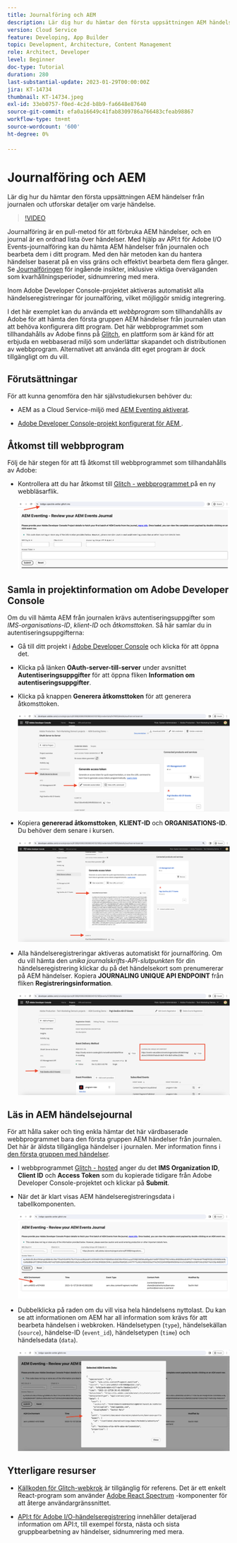 ```yaml
---
title: Journalföring och AEM
description: Lär dig hur du hämtar den första uppsättningen AEM händelser från journalen och utforskar detaljer om varje händelse.
version: Cloud Service
feature: Developing, App Builder
topic: Development, Architecture, Content Management
role: Architect, Developer
level: Beginner
doc-type: Tutorial
duration: 280
last-substantial-update: 2023-01-29T00:00:00Z
jira: KT-14734
thumbnail: KT-14734.jpeg
exl-id: 33eb0757-f0ed-4c2d-b8b9-fa6648e87640
source-git-commit: efa0a16649c41fab8309786a766483cfeab98867
workflow-type: tm+mt
source-wordcount: '600'
ht-degree: 0%

---
```


# Journalföring och AEM

Lär dig hur du hämtar den första uppsättningen AEM händelser från journalen och utforskar detaljer om varje händelse.

>[!VIDEO](https://video.tv.adobe.com/v/3427052?quality=12&learn=on)

Journalföring är en pull-metod för att förbruka AEM händelser, och en journal är en ordnad lista över händelser. Med hjälp av API:t för Adobe I/O Events-journalföring kan du hämta AEM händelser från journalen och bearbeta dem i ditt program. Med den här metoden kan du hantera händelser baserat på en viss gräns och effektivt bearbeta dem flera gånger. Se [Journalföringen](https://developer.adobe.com/events/docs/guides/journaling_intro/) för ingående insikter, inklusive viktiga överväganden som kvarhållningsperioder, sidnumrering med mera.

Inom Adobe Developer Console-projektet aktiveras automatiskt alla händelseregistreringar för journalföring, vilket möjliggör smidig integrering.

I det här exemplet kan du använda ett _webbprogram_ som tillhandahålls av Adobe för att hämta den första gruppen AEM händelser från journalen utan att behöva konfigurera ditt program. Det här webbprogrammet som tillhandahålls av Adobe finns på [Glitch](https://glitch.com/), en plattform som är känd för att erbjuda en webbaserad miljö som underlättar skapandet och distributionen av webbprogram. Alternativet att använda ditt eget program är dock tillgängligt om du vill.

## Förutsättningar

För att kunna genomföra den här självstudiekursen behöver du:

- AEM as a Cloud Service-miljö med [AEM Eventing aktiverat](https://developer.adobe.com/experience-cloud/experience-manager-apis/guides/events/#enable-aem-events-on-your-aem-cloud-service-environment).

- [Adobe Developer Console-projekt konfigurerat för AEM ](https://developer.adobe.com/experience-cloud/experience-manager-apis/guides/events/#how-to-subscribe-to-aem-events-in-the-adobe-developer-console).

## Åtkomst till webbprogram

Följ de här stegen för att få åtkomst till webbprogrammet som tillhandahålls av Adobe:

- Kontrollera att du har åtkomst till [Glitch - webbprogrammet ](https://indigo-speckle-antler.glitch.me/) på en ny webbläsarflik.

  ![Fel - webbprogram som är värd](../assets/examples/journaling/glitch-hosted-web-application.png)

## Samla in projektinformation om Adobe Developer Console

Om du vill hämta AEM från journalen krävs autentiseringsuppgifter som _IMS-organisations-ID_, _klient-ID_ och _åtkomsttoken_. Så här samlar du in autentiseringsuppgifterna:

- Gå till ditt projekt i [Adobe Developer Console](https://developer.adobe.com) och klicka för att öppna det.

- Klicka på länken **OAuth-server-till-server** under avsnittet **Autentiseringsuppgifter** för att öppna fliken **Information om autentiseringsuppgifter**.

- Klicka på knappen **Generera åtkomsttoken** för att generera åtkomsttoken.

  ![Adobe Developer Console Project Generate Access Token](../assets/examples/journaling/adobe-developer-console-project-generate-access-token.png)

- Kopiera **genererad åtkomsttoken**, **KLIENT-ID** och **ORGANISATIONS-ID**. Du behöver dem senare i kursen.

  ![Adobe Developer Console Project Copy Credentials](../assets/examples/journaling/adobe-developer-console-project-copy-credentials.png)

- Alla händelseregistreringar aktiveras automatiskt för journalföring. Om du vill hämta den _unika journalskrifts-API-slutpunkten_ för din händelseregistrering klickar du på det händelsekort som prenumererar på AEM händelser. Kopiera **JOURNALING UNIQUE API ENDPOINT** från fliken **Registreringsinformation**.

  ![Adobe Developer Console Project Events-kort](../assets/examples/journaling/adobe-developer-console-project-events-card.png)

## Läs in AEM händelsejournal

För att hålla saker och ting enkla hämtar det här värdbaserade webbprogrammet bara den första gruppen AEM händelser från journalen. Det här är äldsta tillgängliga händelser i journalen. Mer information finns i [den första gruppen med händelser](https://developer.adobe.com/events/docs/guides/api/journaling_api/#fetching-your-first-batch-of-events-from-the-journal).

- I webbprogrammet [Glitch - hosted](https://indigo-speckle-antler.glitch.me/) anger du det **IMS Organization ID**, **Client ID** och **Access Token** som du kopierade tidigare från Adobe Developer Console-projektet och klickar på **Submit**.

- När det är klart visas AEM händelseregistreringsdata i tabellkomponenten.

  ![AEM händelsejournaldata](../assets/examples/journaling/load-journal.png)

- Dubbelklicka på raden om du vill visa hela händelsens nyttolast. Du kan se att informationen om AEM har all information som krävs för att bearbeta händelsen i webkroken. Händelsetypen (`type`), händelsekällan (`source`), händelse-ID (`event_id`), händelsetypen (`time`) och händelsedata (`data`).

  ![Slutför AEM ](../assets/examples/journaling/complete-journal-data.png)

## Ytterligare resurser

- [Källkoden för Glitch-webkrok](https://glitch.com/edit/#!/indigo-speckle-antler) är tillgänglig för referens. Det är ett enkelt React-program som använder [Adobe React Spectrum](https://react-spectrum.adobe.com/react-spectrum/index.html) -komponenter för att återge användargränssnittet.

- [API:t för Adobe I/O-händelseregistrering](https://developer.adobe.com/events/docs/guides/api/journaling_api/) innehåller detaljerad information om API:t, till exempel första, nästa och sista gruppbearbetning av händelser, sidnumrering med mera.
